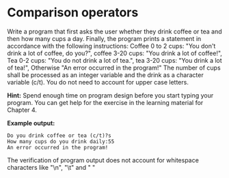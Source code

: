 # Comparison operators

Write a program that first asks the user whether they drink coffee or tea and then how many cups a day. Finally, the program prints a statement in accordance with the following instructions: Coffee 0 to 2 cups: "You don't drink a lot of coffee, do you?", coffee 3-20 cups: "You drink a lot of coffee!", Tea 0-2 cups: "You do not drink a lot of tea.", tea 3-20 cups: "You drink a lot of tea!", Otherwise "An error occurred in the program!" The number of cups shall be processed as an integer variable and the drink as a character variable (c/t). You do not need to account for upper case letters.

**Hint:**
Spend enough time on program design before you start typing your program. You can get help for the exercise in the learning material for Chapter 4.


**Example output:**

```
Do you drink coffee or tea (c/t)?s
How many cups do you drink daily:55
An error occurred in the program!
```

The verification of program output does not account for whitespace characters like "\n", "\t" and " "